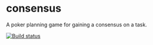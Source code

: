 consensus
=========

A poker planning game for gaining a consensus on a task.

[![Build status](https://ci.appveyor.com/api/projects/status/rdlgeuo9v8c985gd)](https://ci.appveyor.com/project/MarkMcCaigue/consensus)
